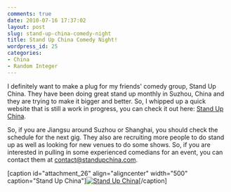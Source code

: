 ```yaml
---
comments: true
date: 2010-07-16 17:37:02
layout: post
slug: stand-up-china-comedy-night
title: Stand Up China Comedy Night!
wordpress_id: 25
categories:
- China
- Random Integer
---
```


I definitely want to make a plug for my friends' comedy group, Stand Up China. They have been doing great stand up monthly in Suzhou, China and they are trying to make it bigger and better. So, I whipped up a quick website that is still a work in progress, you can check it out here: [Stand Up China](http://standupchina.com).

So, if you are Jiangsu around Suzhou or Shanghai, you should check the schedule for the next gig. They also are recruiting more people to do stand up as well as looking for new venues to do some shows. So, if you are interested in pulling in some experienced comedians for an event, you can contact them at contact@standupchina.com.

[caption id="attachment_26" align="aligncenter" width="500" caption="Stand Up China"][![Stand Up China](http://www.megarockv.com/wp-content/uploads/2010/07/Logo-e1279301629596.jpg)](http://standupchina.com/scheduler-calendar)[/caption]
